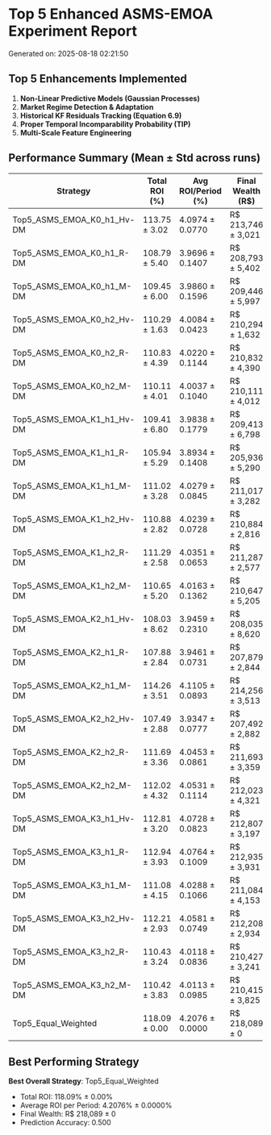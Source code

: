 # Top 5 Enhanced ASMS-EMOA Experiment Report
Generated on: 2025-08-18 02:21:50

## Top 5 Enhancements Implemented

1. **Non-Linear Predictive Models (Gaussian Processes)**
2. **Market Regime Detection & Adaptation**
3. **Historical KF Residuals Tracking (Equation 6.9)**
4. **Proper Temporal Incomparability Probability (TIP)**
5. **Multi-Scale Feature Engineering**

## Performance Summary (Mean ± Std across runs)

| Strategy | Total ROI (%) | Avg ROI/Period (%) | Final Wealth (R$) | Prediction Accuracy |
|----------|---------------|-------------------|-------------------|-------------------|
| Top5_ASMS_EMOA_K0_h1_Hv-DM | 113.75 ± 3.02 | 4.0974 ± 0.0770 | R$ 213,746 ± 3,021 | nan |
| Top5_ASMS_EMOA_K0_h1_R-DM | 108.79 ± 5.40 | 3.9696 ± 0.1407 | R$ 208,793 ± 5,402 | nan |
| Top5_ASMS_EMOA_K0_h1_M-DM | 109.45 ± 6.00 | 3.9860 ± 0.1596 | R$ 209,446 ± 5,997 | nan |
| Top5_ASMS_EMOA_K0_h2_Hv-DM | 110.29 ± 1.63 | 4.0084 ± 0.0423 | R$ 210,294 ± 1,632 | nan |
| Top5_ASMS_EMOA_K0_h2_R-DM | 110.83 ± 4.39 | 4.0220 ± 0.1144 | R$ 210,832 ± 4,390 | nan |
| Top5_ASMS_EMOA_K0_h2_M-DM | 110.11 ± 4.01 | 4.0037 ± 0.1040 | R$ 210,111 ± 4,012 | nan |
| Top5_ASMS_EMOA_K1_h1_Hv-DM | 109.41 ± 6.80 | 3.9838 ± 0.1779 | R$ 209,413 ± 6,798 | nan |
| Top5_ASMS_EMOA_K1_h1_R-DM | 105.94 ± 5.29 | 3.8934 ± 0.1408 | R$ 205,936 ± 5,290 | nan |
| Top5_ASMS_EMOA_K1_h1_M-DM | 111.02 ± 3.28 | 4.0279 ± 0.0845 | R$ 211,017 ± 3,282 | nan |
| Top5_ASMS_EMOA_K1_h2_Hv-DM | 110.88 ± 2.82 | 4.0239 ± 0.0728 | R$ 210,884 ± 2,816 | nan |
| Top5_ASMS_EMOA_K1_h2_R-DM | 111.29 ± 2.58 | 4.0351 ± 0.0653 | R$ 211,287 ± 2,577 | nan |
| Top5_ASMS_EMOA_K1_h2_M-DM | 110.65 ± 5.20 | 4.0163 ± 0.1362 | R$ 210,647 ± 5,205 | nan |
| Top5_ASMS_EMOA_K2_h1_Hv-DM | 108.03 ± 8.62 | 3.9459 ± 0.2310 | R$ 208,035 ± 8,620 | nan |
| Top5_ASMS_EMOA_K2_h1_R-DM | 107.88 ± 2.84 | 3.9461 ± 0.0731 | R$ 207,879 ± 2,844 | nan |
| Top5_ASMS_EMOA_K2_h1_M-DM | 114.26 ± 3.51 | 4.1105 ± 0.0893 | R$ 214,256 ± 3,513 | nan |
| Top5_ASMS_EMOA_K2_h2_Hv-DM | 107.49 ± 2.88 | 3.9347 ± 0.0777 | R$ 207,492 ± 2,882 | nan |
| Top5_ASMS_EMOA_K2_h2_R-DM | 111.69 ± 3.36 | 4.0453 ± 0.0861 | R$ 211,693 ± 3,359 | nan |
| Top5_ASMS_EMOA_K2_h2_M-DM | 112.02 ± 4.32 | 4.0531 ± 0.1114 | R$ 212,023 ± 4,321 | nan |
| Top5_ASMS_EMOA_K3_h1_Hv-DM | 112.81 ± 3.20 | 4.0728 ± 0.0823 | R$ 212,807 ± 3,197 | nan |
| Top5_ASMS_EMOA_K3_h1_R-DM | 112.94 ± 3.93 | 4.0764 ± 0.1009 | R$ 212,935 ± 3,931 | nan |
| Top5_ASMS_EMOA_K3_h1_M-DM | 111.08 ± 4.15 | 4.0288 ± 0.1066 | R$ 211,084 ± 4,153 | nan |
| Top5_ASMS_EMOA_K3_h2_Hv-DM | 112.21 ± 2.93 | 4.0581 ± 0.0749 | R$ 212,208 ± 2,934 | nan |
| Top5_ASMS_EMOA_K3_h2_R-DM | 110.43 ± 3.24 | 4.0118 ± 0.0836 | R$ 210,427 ± 3,241 | nan |
| Top5_ASMS_EMOA_K3_h2_M-DM | 110.42 ± 3.83 | 4.0113 ± 0.0985 | R$ 210,415 ± 3,825 | nan |
| Top5_Equal_Weighted | 118.09 ± 0.00 | 4.2076 ± 0.0000 | R$ 218,089 ± 0 | 0.500 |

## Best Performing Strategy

**Best Overall Strategy**: Top5_Equal_Weighted
- Total ROI: 118.09% ± 0.00%
- Average ROI per Period: 4.2076% ± 0.0000%
- Final Wealth: R$ 218,089 ± 0
- Prediction Accuracy: 0.500